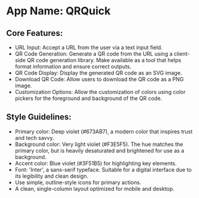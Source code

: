 # **App Name**: QRQuick

## Core Features:

- URL Input: Accept a URL from the user via a text input field.
- QR Code Generation: Generate a QR code from the URL using a client-side QR code generation library. Make available as a tool that helps format information and ensure correct outputs.
- QR Code Display: Display the generated QR code as an SVG image.
- Download QR Code: Allow users to download the QR code as a PNG image.
- Customization Options: Allow the customization of colors using color pickers for the foreground and background of the QR code.

## Style Guidelines:

- Primary color: Deep violet (#673AB7), a modern color that inspires trust and tech savvy.
- Background color: Very light violet (#F3E5F5). The hue matches the primary color, but is heavily desaturated and brightened for use as a background.
- Accent color: Blue violet (#3F51B5) for highlighting key elements.
- Font: 'Inter', a sans-serif typeface. Suitable for a digital interface due to its legibility and clean design.
- Use simple, outline-style icons for primary actions.
- A clean, single-column layout optimized for mobile and desktop.